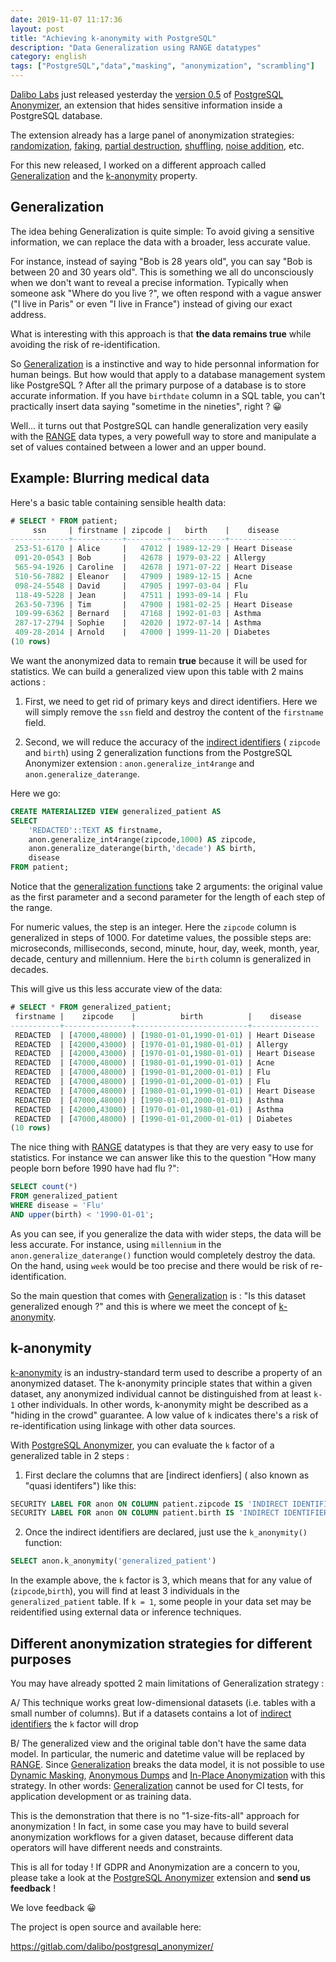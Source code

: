 ```yaml
---
date: 2019-11-07 11:17:36
layout: post
title: "Achieving k-anonymity with PostgreSQL"
description: "Data Generalization using RANGE datatypes"
category: english
tags: ["PostgreSQL","data","masking", "anonymization", "scrambling"]
---
```


[Dalibo Labs] just released yesterday the [version 0.5] of 
[PostgreSQL Anonymizer], an extension that hides sensitive 
information inside a PostgreSQL database.

[Dalibo Labs]: https://labs.dalibo.com
[version 0.5]:  FIXME
[PostgreSQL Anonymizer]: https://gitlab.com/dalibo/postgresql_anonymizer/

<!--MORE-->

The extension already has a large panel of anonymization strategies: [randomization],
[faking], [partial destruction], [shuffling], [noise addition], etc.

For this new released, I worked on a different approach called [Generalization] and 
the [k-anonymity] property.

[randomization]: https://postgresql-anonymizer.readthedocs.io/en/latest/masking_functions/#randomization
[faking]: https://postgresql-anonymizer.readthedocs.io/en/latest/masking_functions/#faking
[partial destruction]: https://postgresql-anonymizer.readthedocs.io/en/latest/masking_functions/#partial-scrambling
[shuffling]: https://postgresql-anonymizer.readthedocs.io/en/latest/masking_functions/#shuffling
[noise addition]: https://postgresql-anonymizer.readthedocs.io/en/latest/masking_functions/#adding-noise
[Generalization]: https://postgresql-anonymizer.readthedocs.io/en/latest/generalization/
[k-anonymity]: https://postgresql-anonymizer.readthedocs.io/en/latest/generalization/#k-anonymity

## Generalization

The idea behing Generalization is quite simple: To avoid giving a sensitive 
information, we can replace the data with a broader, less accurate value. 

For instance, instead of saying "Bob is 28 years old", you can say 
"Bob is between 20 and 30 years old". This is something we all do unconsciously
when we don't want to reveal a precise information. Typically when someone ask 
"Where do you live ?", we often respond with a vague answer ("I live in Paris" 
or even "I live in France") instead of giving our exact address.

What is interesting with this approach is that **the data remains true** while 
avoiding the risk of re-identification.

So [Generalization] is a instinctive and way to hide personnal information for 
human beings. But how would that apply to a database management system like 
PostgreSQL ? After all the primary purpose of a database is to store accurate 
information. If you have `birthdate` column in a SQL table, you can't 
practically insert data saying "sometime in the nineties", right ? 😀

Well... it turns out that PostgreSQL can handle generalization very easily with 
the [RANGE] data types, a very powefull way to store and manipulate a set of 
values contained between a lower and an upper bound. 

[RANGE]: https://www.postgresql.org/docs/current/rangetypes.html


Example: Blurring medical data
--------------------------------------------------------------------------------

Here's a basic table containing sensible health data:

```sql
# SELECT * FROM patient;
     ssn     | firstname | zipcode |   birth    |    disease    
-------------+-----------+---------+------------+---------------
 253-51-6170 | Alice     |   47012 | 1989-12-29 | Heart Disease
 091-20-0543 | Bob       |   42678 | 1979-03-22 | Allergy
 565-94-1926 | Caroline  |   42678 | 1971-07-22 | Heart Disease
 510-56-7882 | Eleanor   |   47909 | 1989-12-15 | Acne
 098-24-5548 | David     |   47905 | 1997-03-04 | Flu
 118-49-5228 | Jean      |   47511 | 1993-09-14 | Flu
 263-50-7396 | Tim       |   47900 | 1981-02-25 | Heart Disease
 109-99-6362 | Bernard   |   47168 | 1992-01-03 | Asthma
 287-17-2794 | Sophie    |   42020 | 1972-07-14 | Asthma
 409-28-2014 | Arnold    |   47000 | 1999-11-20 | Diabetes
(10 rows)
```

We want the anonymized data to remain **true** because it will be
used for statistics. We can build a generalized view upon this table 
with 2 mains actions : 

1. First, we need to get rid of primary keys and direct identifiers.
   Here we will simply remove the `ssn` field and destroy the content 
   of the `firstname` field.  

2. Second, we will reduce the accuracy of the [indirect identifiers] 
   ( `zipcode` and `birth`) using 2 generalization functions from the 
   PostgreSQL Anonymizer extension : `anon.generalize_int4range` and 
   `anon.generalize_daterange`.

Here we go: 

```sql
CREATE MATERIALIZED VIEW generalized_patient AS
SELECT
    'REDACTED'::TEXT AS firstname,
    anon.generalize_int4range(zipcode,1000) AS zipcode,
    anon.generalize_daterange(birth,'decade') AS birth,
    disease
FROM patient;
```

Notice that the [generalization functions] take 2 arguments: the 
original value as the first parameter and a second parameter for 
the length of each step of the range.

[generalization functions]: https://postgresql-anonymizer.readthedocs.io/en/latest/masking_functions/#generalization

For numeric values, the step is an integer. Here the `zipcode` column
is generalized in steps of 1000. For datetime values, the possible steps 
are: microseconds, milliseconds, second, minute, hour, day, week, month,
year, decade, century and millennium. Here the `birth` column is generalized
in decades.

This will give us this less accurate view of the data:

```sql
# SELECT * FROM generalized_patient;
 firstname |    zipcode    |          birth          |    disease    
-----------+---------------+-------------------------+---------------
 REDACTED  | [47000,48000) | [1980-01-01,1990-01-01) | Heart Disease
 REDACTED  | [42000,43000) | [1970-01-01,1980-01-01) | Allergy
 REDACTED  | [42000,43000) | [1970-01-01,1980-01-01) | Heart Disease
 REDACTED  | [47000,48000) | [1980-01-01,1990-01-01) | Acne
 REDACTED  | [47000,48000) | [1990-01-01,2000-01-01) | Flu
 REDACTED  | [47000,48000) | [1990-01-01,2000-01-01) | Flu
 REDACTED  | [47000,48000) | [1980-01-01,1990-01-01) | Heart Disease
 REDACTED  | [47000,48000) | [1990-01-01,2000-01-01) | Asthma
 REDACTED  | [42000,43000) | [1970-01-01,1980-01-01) | Asthma
 REDACTED  | [47000,48000) | [1990-01-01,2000-01-01) | Diabetes
(10 rows)
```

The nice thing with [RANGE] datatypes is that they are very easy to use 
for statistics. For instance we can answer like this to the question 
"How many people born before 1990 have had flu ?": 

```sql
SELECT count(*)                                                                  
FROM generalized_patient                                                         
WHERE disease = 'Flu'                                                        
AND upper(birth) < '1990-01-01';
```

As you can see, if you generalize the data with wider steps, the data will 
be less accurate. For instance, using `millennium` in the 
`anon.generalize_daterange()` function would completely destroy the data. 
On the hand, using `week` would be too precise and there would be risk of 
re-identification. 

So the main question that comes with [Generalization] is : "Is this dataset
generalized enough ?" and this is where we meet the concept of [k-anonymity].

## k-anonymity


[k-anonymity] is an industry-standard term used to describe a property of an 
anonymized dataset. The k-anonymity principle states that within a 
given dataset, any anonymized individual cannot be distinguished from at 
least `k-1` other individuals. In other words, k-anonymity might be described 
as a "hiding in the crowd" guarantee. A low value of `k` indicates there's 
a risk of re-identification using linkage with other data sources.

With [PostgreSQL Anonymizer], you can evaluate the `k` factor of a generalized 
table in 2 steps :

1. First declare the columns that are [indirect idenfiers] ( also known
   as "quasi identifers") like this:

```sql
SECURITY LABEL FOR anon ON COLUMN patient.zipcode IS 'INDIRECT IDENTIFIER';
SECURITY LABEL FOR anon ON COLUMN patient.birth IS 'INDIRECT IDENTIFIER';
```

2. Once the indirect identifiers are declared, just use the `k_anonymity()`
   function:

```sql
SELECT anon.k_anonymity('generalized_patient')
```

In the example above, the `k` factor is 3, which means that for any 
value of (`zipcode`,`birth`), you will find at least 3 individuals in the 
`generalized_patient` table. If `k = 1`, some people in your data set may 
be reidentified using external data or inference techniques.


## Different anonymization strategies for different purposes

You may have already spotted 2 main limitations of Generalization strategy : 


A/ This technique works great low-dimensional datasets (i.e. tables with a small 
   number of columns). But if a datasets contains a lot of [indirect identifiers]
   the `k` factor will drop

B/ The generalized view and the original table don't have the same data model. 
   In particular, the numeric and datetime value will be replaced by [RANGE]. 
   Since [Generalization] breaks the data model, it is not possible to use 
   [Dynamic Masking], [Anonymous Dumps] and [In-Place Anonymization] with this
   strategy. In other words: [Generalization] cannot be used for CI tests, for
   application development or as training data. 

[Masking Functions]: https://postgresql-anonymizer.readthedocs.io/en/latest/masking_functions/
[Anonymous Dumps]: https://postgresql-anonymizer.readthedocs.io/en/latest/anonymous_dumps/
[In-Place Anonymization]: https://postgresql-anonymizer.readthedocs.io/en/latest/in_place_anonymization/
[Dynamic Masking]: https://postgresql-anonymizer.readthedocs.io/en/latest/dynamic_masking/
[indirect identifiers]: https://labkey.med.ualberta.ca/labkey/_webdav/REDCap%20Support/@wiki/identifiers/identifiers.html?listing=html

This is the demonstration that there is no "1-size-fits-all" approach for 
anonymization ! In fact, in some case you may have to build several 
anonymization workflows for a given dataset, because different data operators 
will have different needs and constraints.

This is all for today ! If GDPR and Anonymization are a concern to you, please 
take a look at the [PostgreSQL Anonymizer] extension and **send us feedback** ! 

We love feedback 😀

The project is open source and available here:

https://gitlab.com/dalibo/postgresql_anonymizer/